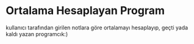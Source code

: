 # Ortalama Hesaplayan Program

kullanıcı tarafından girilen notlara göre ortalamayı hesaplayıp, geçti yada kaldı yazan programcık:)
